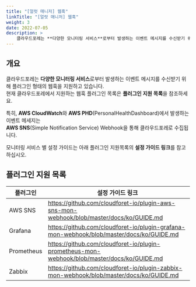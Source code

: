 ```yaml
---
title: "[얼럿 매니저] 웹훅"
linkTitle: "[얼럿 매니저] 웹훅"
weight: 3 
date: 2022-07-05 
description: >
    클라우드포레는 **다양한 모니터링 서비스**로부터 발생하는 이벤트 메시지를 수신받기 위해 플러그인 형태의 웹훅을 지원하고 있습니다.
---
```


## 개요

클라우드포레는 **다양한 모니터링 서비스**로부터 발생하는 이벤트 메시지를 수신받기 위해 플러그인 형태의 웹훅을 지원하고 있습니다.  
현재 클라우드포레에서 지원하는 웹훅 플러그인 목록은 **플러그인 지원 목록**을 참조하세요.

특히, **AWS CloudWatch**와 **AWS PHD**(PersonalHealthDashboard)에서 발생하는 이벤트 메세지는   
**AWS SNS**(Simple Notification Service) Webhook을 통해 클라우드포레로 수집됩니다.

모니터링 서비스 별 설정 가이드는 아래 플러그인 지원목록의 **설정 가이드 링크**를 참고 하십시오.

## 플러그인 지원 목록

| **플러그인** | **설정 가이드 링크** |
| --- | --- |
| AWS SNS | https://github.com/cloudforet-io/plugin-aws-sns-mon-webhook/blob/master/docs/ko/GUIDE.md |
| Grafana | https://github.com/cloudforet-io/plugin-grafana-mon-webhook/blob/master/docs/ko/GUIDE.md |
| Prometheus |https://github.com/cloudforet-io/plugin-prometheus-mon-webhook/blob/master/docs/ko/GUIDE.md|
| Zabbix |https://github.com/cloudforet-io/plugin-zabbix-mon-webhook/blob/master/docs/ko/GUIDE.md|
